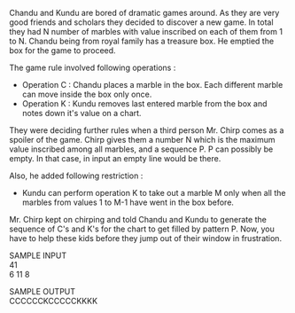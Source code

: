 Chandu and Kundu are bored of dramatic games around. As they are very good friends and scholars they decided to discover a new game.
In total they had N number of marbles with value inscribed on each of them from 1 to N.
Chandu being from royal family has a treasure box. He emptied the box for the game to proceed.

The game rule involved following operations :
- Operation C : Chandu places a marble in the box. Each different marble can move inside the box only once.
- Operation K : Kundu removes last entered marble from the box and notes down it's value on a chart.

They were deciding further rules when a third person Mr. Chirp comes as a spoiler of the game. Chirp gives them a number N which is the maximum value inscribed among all marbles, and a sequence P. P can possibly be empty. In that case, in input an empty line would be there.

Also, he added following restriction :
- Kundu can perform operation K to take out a marble M only when all the marbles from values 1 to M-1 have went in the box before.

Mr. Chirp kept on chirping and told Chandu and Kundu to generate the sequence of C's and K's for the chart to get filled by pattern P.
Now, you have to help these kids before they jump out of their window in frustration.


SAMPLE INPUT  
41  
6 11 8


SAMPLE OUTPUT  
CCCCCCKCCCCCKKKK